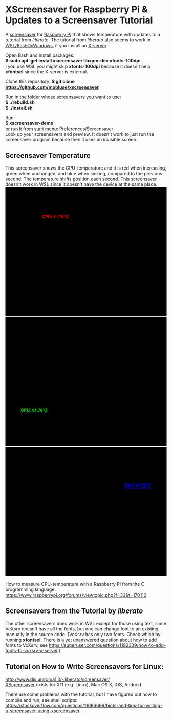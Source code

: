 # XScreensaver for Raspberry Pi & Updates to a Screensaver Tutorial
A [screensaver](https://en.wikipedia.org/wiki/Screensaver) for [Raspberry Pi](https://en.wikipedia.org/wiki/Raspberry_Pi)
that shows temperature with updates to a tutorial from *liberato*. The tutorial from *liberato* also seems to work in
[WSL/BashOnWindows](https://en.wikipedia.org/wiki/Windows_Subsystem_for_Linux), if you install an
[X-server](https://sourceforge.net/projects/vcxsrv/).

Open Bash and install packages:  
**$ sudo apt-get install xscreensaver libxpm-dev xfonts-100dpi**  
I you use WSL you might skip **xfonts-100dpi** because it doesn't help **xfontsel** since the X-server is external.

Clone this repository:
**$ git clone https://github.com/mobluse/xscreensaver**

Run in the folder whose screensavers you want to use:  
**$ ./rebuild.sh**  
**$ ./install.sh**

Run:  
**$ xscreensaver-demo**  
or run it from start menu: Preferences/Screensaver  
Look up your screensavers and preview. It doesn't work to just run the screensaver program because then it uses an 
invisible screen.

## Screensaver Temperature
This screensaver shows the CPU-temperature and it is red when increasing, green when unchanged, and blue when sinking, compared to 
the previous second. The temperature shifts position each second. This screensaver doesn't work in WSL since it doesn't have the 
device at the same place. 
![Temperature Red](https://github.com/mobluse/xscreensaver/blob/master/temperature_red.png?raw=true) ![Temperature Green](https://github.com/mobluse/xscreensaver/blob/master/temperature_green.png?raw=true) ![Temperature Blue](https://github.com/mobluse/xscreensaver/blob/master/temperature_blue.png?raw=true)

How to measure CPU-temperature with a Raspberry Pi from the C programming language:  
https://www.raspberrypi.org/forums/viewtopic.php?f=33&t=170112

## Screensavers from the Tutorial by *liberato*
The other screensavers does work in WSL except for those using text, since VcXsrv doesn't have all the fonts,
but one can change font to an existing, manually in the source code.
(VcXsrv has only two fonts. Check which by running **xfontsel**.
There is a yet unanswered question about how to add fonts to VcXsrv,
see https://superuser.com/questions/1192339/how-to-add-fonts-to-vcxsrv-x-server.)

## Tutorial on How to Write Screensavers for Linux:  
http://www.dis.uniroma1.it/~liberato/screensaver/  
[XScreensaver](https://www.jwz.org/xscreensaver/) exists for X11 (e.g. Linux), Mac OS X, iOS, Android.

There are some problems with the tutorial, but I have figured out how to compile and run, see shell scripts:  
https://stackoverflow.com/questions/11686699/hints-and-tips-for-writing-a-screensaver-using-xscreensaver
